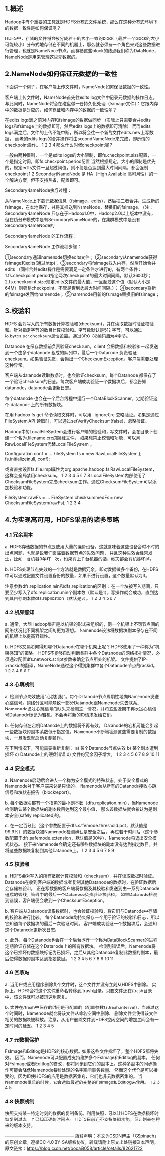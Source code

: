 ## 1.概述
Hadoop中有个重要的工具就是HDFS分布式文件系统，那么在这种分布式环境下的数据一致性是如何保证呢？

HDFS中，存储的文件将会被分成若干的大小一致的block（最后一个block的大小可能较小）分布式地存储在不同的机器上，那么就必须有一个角色来对这些数据进行管理，也就是NameNode节点，而存储这些block的结点我们称为DataNode，NameNode是用来管理这些元数据的。



## 2.NameNode如何保证元数据的一致性

下面讲一个例子，在客户端上传文件时，NameNode如何保证数据的一致性。

客户端上传文件时，NameNode首先往edits log文件中记录元数据的操作日志。与此同时，NameNode将会在磁盘做一份持久化处理（fsimage文件）：它跟内存中的数据是对应的，如何保证和内存中的数据的一致性呢？

在edits logs满之前对内存和fsimage的数据做同步
（实际上只需要合并edits logs和fsimage上的数据即可，然后edits logs上的数据即可清除）
而当edits logs满之后，文件的上传不能中断，所以将会往一个新的文件edits.new上写数据，
而老的edits logs的合并操作将由secondNameNode来完成，即所谓的checkpoint操作。
1
2
3
4
那么什么时候checkpoint呢？

一般由两种限制，一个是edits logs的大小限制，即fs.checkpoint.size配置，一个是指定时间，即fs.checkpoint.period配置
当然根据规定，大小的限制是优先的，规定edits文件一旦超过阈值，则不管是否达到最大时间间隔，都会强制checkpoint
1
2
SecondaytNameNode 是 HA（High Available 高可用性）的一个解决方案，但不支持热备，配置即可。

SecondaryNameNode执行过程：

从NameNode上下载元数据信息（fsimage、edits），然后把二者合并，生成新的fsimage，在本地保存，并将其推送到NameNode，替换旧的fsimage。
(注：SecondaryNameNode 只存在于Hadoop1.0中，Hadoop2.0以上版本中没有，
但在伪分布模式中是有SecondaryNameNode的，在集群模式中是没有SecondaryNameNode的)

SecondaryNameNode 的工作流程：


SecondaryNameNode 工作流程步骤：

①secondary通知namenode切换edits文件；
②secondary从namenode获得fsimage和edits(通过http)；
③secondary将fsimage载入内存，然后开始合并edits
    （同样合并edits操作是需要满足一定条件才进行的，有两个条件：
    1.fs.checkpoint.period指定两次checkpoint的最大时间间隔，默认3600秒；
    2.fs.checkpoint.size规定edits文件的最大值，一旦超过这个值（默认大小是64M）则强制checkpoint，不管是否到达最大时间间隔。）；
④secondary将新的fsimage发回给namenode；
⑤namenode用新的fsimage替换旧的fsimage；

## 3.校验和
HDFS 会对写入的所有数据计算校验和(checksum)，并在读取数据时验证校验和。针对指定字节的数目计算校验和。字节数默认是512 字节，可以通过io.bytes.per.checksum属性设置。通过CRC-32编码后为4字节。

Datanode 在保存数据前负责验证checksum。client 会把数据和校验和一起发送到一个由多个datanode 组成的队列中，最后一个Datanode 负责验证checksum。如果验证失败，会抛出一个ChecksumException。客户端需要处理这种异常。

客户端从datanode读取数据时，也会验证checksum。每个Datanode 都保存了一个验证checksum的日志。每次客户端成功验证一个数据块后，都会告知datanode，datanode会更新日志。

每个datanode 也会在一个后台线程中运行一个DataBlockScanner，定期验证这个 datanode 上的所有数据块。

在用 hadoop fs get 命令读取文件时，可以用 -ignoreCrc 忽略验证。如果是通过FileSystem API 读取时，可以通过setVerifyChecksum(false)，忽略验证。

Hadoop中的LocalFileSystem会进行客户端的检验和，写文件时，会在目录下创建一个名为.filename.crc的隐藏文件，
如果想禁止校验和功能，可以用RawLocalFileSystem代替LocalFileSystem 。

Configuration conf = ...
FileSystem fs = new RawLocalFileSystem();
fs.initialize(null, conf);

或者直接设置fs.file.impl属性为org.apache.hadoop.fs.RawLocalFileSystem，这样会全局禁用checksum。
1
2
3
4
5
6
7
8
LocalFileSystem内部使用了ChecksumFileSystem完成checksum工作。通过ChecksumFileSystem可以添加校验和功能。

FileSystem rawFs = ...
FileSystem checksummedFs = new ChecksumFileSystem(rawFs);
1
2
3
4
## 4.为实现高可用，HDFS采用的诸多策略
### 4.1 冗余副本
a. HDFS存储数据的节点是使用大量的廉价设备，这就意味着这些设备会时不时的出点问题，也就是说我们面临着数据节点的失效问题，
并且这种失效会经常发生，比如一台机器3年坏一次，如果有上千台机器的话，每天都会有机器坏掉。

b. HDFS处理节点失效的一个方法就是数据冗余，即对数据做多个备份，在HDFS中可以通过配置文件设置备份的数量，如果不进行设置，这个数量默认为3。

注意参数dfs.replication.min和dfs.replication的区别：
在一个块被写入期间，只要至少写入了dfs.replication.min个副本数（默认是1），写操作就会成功，直到达到其目标副本数dfs.replication（默认是3）。
1
2
3
4
5
6
7

### 4.2 机架感知
a. 通常，大型Hadoop集群是以机架的形式来组织的，同一个机架上不同节点间的网络状况比不同机架之间的更为理想。
   Namenode设法将数据块副本保存在不同的机架上以提高容错性。

b. HDFS又是如何得知哪个Datanode在哪个机架上呢？
   HDFS使用了一种称为“机架感知”的策略。
   HDFS不能够自动判断集群中各个Datanode的网络拓扑情况，必须通过配置dfs.network.script参数来确定节点所处的机架。
   文件提供了IP->rackid的翻译，NameNode通过这个得到集群中各个Datanode节点的rackid。
1
2
3
4
5
6
7
### 4.3 心跳机制
a. 检测节点失效使用“心跳机制”。每个Datanode节点周期性地向Namenode发送心跳信号。网络分区可能导致一部分Datanode跟Namenode失去联系。
   Namenode通过心跳信号的缺失来检测这一情况，并将这些近期不再发送心跳信号Datanode标记为宕机，不会再将新的IO请求发给它们。

b. 任何存储在宕机Datanode上的数据将不再有效。
   Datanode的宕机可能会引起一些数据块的副本系数低于指定值，Namenode不断地检测这些需要复制的数据块，一旦发现就启动复制操作。

在下列情况下，可能需要重新复制：
a) 某个Datanode节点失效
b) 某个副本遭到损坏
c) Datanode上的硬盘错误
d) 文件的冗余因子增大。
1
2
3
4
5
6
7
8
9
10
11
### 4.4 安全模式
a. Namenode启动后会进入一个称为安全模式的特殊状态。处于安全模式的Namenode对于客户端来说是只读的。
   Namenode从所有的Datanode接收心跳信号和块状态报告（blockreport）。

b. 每个数据块都有一个指定的最小副本数（dfs.replication.min），当Namenode检测确认某个数据块的副本数目达到这个最小值，
   那么该数据块就会被认为是副本安全(safely replicated)的。

c. 在一定百分比（这个参数配置于dfs.safemode.threshold.pct，默认值是99.9%）的数据块被Namenode检测确认是安全之后，
   再过若干时间后（这个参数配置于dfs.safemode.extension，默认值是30秒），Namenode将退出安全模式状态。
   接下来Namenode会确定还有哪些数据块的副本没有达到指定数目，并将这些数据块复制到其他Datanode上。
1
2
3
4
5
6
7
8
9
### 4.5 校验和
a. HDFS会对写入的所有数据计算校验和（checksum），并在读取数据时验证。
   Datanode在收到客户端的数据或者复制其他Datanode的数据时，在验证数据后会存储校验和。
   正在写数据的客户端将数据及其校验和发送到由一系列Datanode组成的管线，管线中的最后一个Datanode负责验证校验和。
   如果Datanode检测到错误，客户端便会收到一个ChecksumException。

b. 客户端从Datanode读取数据时，也会验证校验和，将它们与Datanode中存储的校验和进行比较。
   每个Datanode均持久保存一个用于验证的校验和日志，所以它知道每个数据块的最后一次验证时间。
   客户端成功验证一个数据块后，会通知这个Datanode更新次日志。

c. 此外，每个Datanode也会在一个后台运行一个称为DataBlockScanner的进程定期验证存储在这个Datanode上的所有数据块。
   检测到错误后，Namenode将这个已损坏的数据块标记为已损坏，之后从其他Datanode复制此数据的副本，最后使得数据的副本达到指定数目。
1
2
3
4
5
6
7
8
9
10
11
### 4.6 回收站
a. 当用户或应用程序删除某个文件时，这个文件并没有立刻从HDFS中删除。
   实际上，HDFS会将这个文件重命名转移到/trash目录。只要文件还在/trash目录中，该文件就可以被迅速地恢复。

b. 文件在/trash中保存的时间是可配置的（配置参数fs.trash.interval），当超过这个时间时，Namenode就会将该文件从命名空间中删除。
   删除文件会使得该文件相关的数据块被释放。注意，从用户删除文件到HDFS空闲空间的增加之间会有一定时间的延迟。
1
2
3
4
5
### 4.7 元数据保护
FsImage和Editlog是HDFS的核心数据。如果这些文件损坏了，整个HDFS都将失效。
因而，Namenode可以配置成支持维护多个FsImage和Editlog的副本。
任何对FsImage或者Editlog的修改，都将同步到它们的副本上。这种多副本的同步操作可能会降低Namenode每秒处理的名字空间事务数量。
然而这个代价是可以接受的，因为即使HDFS的应用是数据密集的，它们也非元数据密集的。
当Namenode重启的时候，它会选取最近的完整的FsImage和Editlog来使用。
1
2
3
4
5
### 4.8 快照机制
快照支持某一特定时刻的数据的复制备份。利用快照，可以让HDFS在数据损坏时恢复到过去一个已知正确的时间点。
HDFS目前还不支持快照功能，但计划会在将来的版本支持。

————————————————
版权声明：本文为CSDN博主「GSpinach」的原创文章，遵循CC 4.0 BY-SA版权协议，转载请附上原文出处链接及本声明。
原文链接：https://blog.csdn.net/bocai8058/article/details/82621722